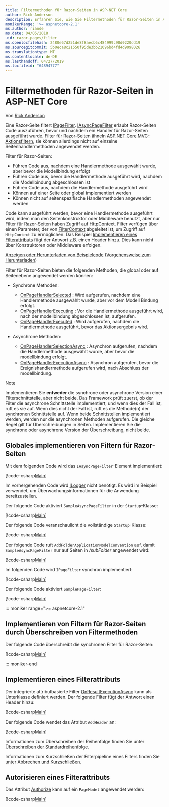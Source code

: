 ```yaml
---
title: Filtermethoden für Razor-Seiten in ASP-NET Core
author: Rick-Anderson
description: Erfahren Sie, wie Sie Filtermethoden für Razor-Seiten in ASP.NET Core erstellen.
monikerRange: '>= aspnetcore-2.1'
ms.author: riande
ms.date: 04/05/2018
uid: razor-pages/filter
ms.openlocfilehash: 2480e67d251de8f8aecb6c484999c90d0220dd19
ms.sourcegitcommit: 5b0eca8c21550f95de3bb21096bd4fd4d9098026
ms.translationtype: MT
ms.contentlocale: de-DE
ms.lasthandoff: 04/27/2019
ms.locfileid: "64894777"
---
```

# <a name="filter-methods-for-razor-pages-in-aspnet-core"></a>Filtermethoden für Razor-Seiten in ASP-NET Core

Von [Rick Anderson](https://twitter.com/RickAndMSFT)

Eine Razor-Seite filtert [IPageFilter](/dotnet/api/microsoft.aspnetcore.mvc.filters.ipagefilter?view=aspnetcore-2.0). [IAsyncPageFilter](/dotnet/api/microsoft.aspnetcore.mvc.filters.iasyncpagefilter?view=aspnetcore-2.0) erlaubt Razor-Seiten Code auszuführen, bevor und nachdem ein Handler für Razor-Seiten ausgeführt wurde. Filter für Razor-Seiten ähneln [ASP.NET Core MVC-Aktionsfiltern](xref:mvc/controllers/filters#action-filters), sie können allerdings nicht auf einzelne Seitenhandlermethoden angewendet werden. 

Filter für Razor-Seiten:

* Führen Code aus, nachdem eine Handlermethode ausgewählt wurde, aber bevor die Modellbindung erfolgt
* Führen Code aus, bevor die Handlermethode ausgeführt wird, nachdem die Modellbindung abgeschlossen ist
* Führen Code aus, nachdem die Handlermethode ausgeführt wird
* Können auf einer Seite oder global implementiert werden
* Können nicht auf seitenspezifische Handlermethoden angewendet werden

Code kann ausgeführt werden, bevor eine Handlermethode ausgeführt wird, indem man den Seitenkonstruktor oder Middleware benutzt, aber nur Filter für Razor-Seiten haben Zugriff auf [HttpContext](/dotnet/api/microsoft.aspnetcore.mvc.razorpages.pagemodel.httpcontext?view=aspnetcore-2.0#Microsoft_AspNetCore_Mvc_RazorPages_PageModel_HttpContext). Filter verfügen über einen Parameter, der von [FilterContext](/dotnet/api/microsoft.aspnetcore.mvc.filters.filtercontext?view=aspnetcore-2.0) abgeleitet ist, um Zugriff auf `HttpContext` zu ermöglichen. Das Beispiel [Implementieren eines Filterattributs](#ifa) fügt der Antwort z.B. einen Header hinzu. Dies kann nicht über Konstruktoren oder Middleware erfolgen.

[Anzeigen oder Herunterladen von Beispielcode](https://github.com/aspnet/AspNetCore.Docs/tree/master/aspnetcore/razor-pages/filter/sample/PageFilter) ([Vorgehensweise zum Herunterladen](xref:index#how-to-download-a-sample))

Filter für Razor-Seiten bieten die folgenden Methoden, die global oder auf Seitenebene angewendet werden können:

* Synchrone Methoden:

  * [OnPageHandlerSelected](/dotnet/api/microsoft.aspnetcore.mvc.filters.ipagefilter.onpagehandlerselected?view=aspnetcore-2.0) : Wird aufgerufen, nachdem eine Handlermethode ausgewählt wurde, aber vor dem Modell Bindung erfolgt.
  * [OnPageHandlerExecuting](/dotnet/api/microsoft.aspnetcore.mvc.filters.ipagefilter.onpagehandlerexecuting?view=aspnetcore-2.0) : Vor die Handlermethode ausgeführt wird, nach der modellbindung abgeschlossen ist, aufgerufen.
  * [OnPageHandlerExecuted](/dotnet/api/microsoft.aspnetcore.mvc.filters.ipagefilter.onpagehandlerexecuted?view=aspnetcore-2.0) : Wird aufgerufen, nachdem die Handlermethode ausgeführt, bevor das Aktionsergebnis wird.

* Asynchrone Methoden:

  * [OnPageHandlerSelectionAsync](/dotnet/api/microsoft.aspnetcore.mvc.filters.iasyncpagefilter.onpagehandlerselectionasync?view=aspnetcore-2.0) : Asynchron aufgerufen, nachdem die Handlermethode ausgewählt wurde, aber bevor die modellbindung erfolgt.
  * [OnPageHandlerExecutionAsync](/dotnet/api/microsoft.aspnetcore.mvc.filters.iasyncpagefilter.onpagehandlerexecutionasync?view=aspnetcore-2.0) : Asynchron aufgerufen, bevor die Ereignishandlermethode aufgerufen wird, nach Abschluss der modellbindung.

> [!NOTE]
> Implementieren Sie **entweder** die synchrone oder asynchrone Version einer Filterschnittstelle, aber nicht beide. Das Framework prüft zuerst, ob der Filter die asynchrone Schnittstelle implementiert, und wenn dies der Fall ist, ruft es sie auf. Wenn dies nicht der Fall ist, ruft es die Methode(n) der synchronen Schnittstelle auf. Wenn beide Schnittstellen implementiert werden, werden nur die asynchronen Methoden aufgerufen. Die gleiche Regel gilt für Überschreibungen in Seiten. Implementieren Sie die synchrone oder asynchrone Version der Überschreibung, nicht beide.

## <a name="implement-razor-page-filters-globally"></a>Globales implementieren von Filtern für Razor-Seiten

Mit dem folgenden Code wird das `IAsyncPageFilter`-Element implementiert:

[!code-csharp[Main](filter/sample/PageFilter/Filters/SampleAsyncPageFilter.cs?name=snippet1)]

Im vorhergehenden Code wird [ILogger](/dotnet/api/microsoft.extensions.logging.ilogger?view=aspnetcore-2.0) nicht benötigt. Es wird im Beispiel verwendet, um Überwachungsinformationen für die Anwendung bereitzustellen.

Der folgende Code aktiviert `SampleAsyncPageFilter` in der `Startup`-Klasse:

[!code-csharp[Main](filter/sample/PageFilter/Startup.cs?name=snippet2&highlight=11)]

Der folgende Code veranschaulicht die vollständige `Startup`-Klasse:

[!code-csharp[Main](filter/sample/PageFilter/Startup.cs?name=snippet1)]

Der folgende Code ruft `AddFolderApplicationModelConvention` auf, damit `SampleAsyncPageFilter` nur auf Seiten in */subFolder* angewendet wird:

[!code-csharp[Main](filter/sample/PageFilter/Startup2.cs?name=snippet2)]

Im folgenden Code wird `IPageFilter` synchron implementiert:

[!code-csharp[Main](filter/sample/PageFilter/Filters/SamplePageFilter.cs?name=snippet1)]

Der folgende Code aktiviert `SamplePageFilter`:

[!code-csharp[Main](filter/sample/PageFilter/StartupSync.cs?name=snippet2&highlight=11)]

::: moniker range=">= aspnetcore-2.1"

## <a name="implement-razor-page-filters-by-overriding-filter-methods"></a>Implementieren von Filtern für Razor-Seiten durch Überschreiben von Filtermethoden

Der folgende Code überschreibt die synchronen Filter für Razor-Seiten:

[!code-csharp[Main](filter/sample/PageFilter/Pages/Index.cshtml.cs)]

::: moniker-end

<a name="ifa"></a>

## <a name="implement-a-filter-attribute"></a>Implementieren eines Filterattributs

Der integrierte attributbasierte Filter [OnResultExecutionAsync](/dotnet/api/microsoft.aspnetcore.mvc.filters.iasyncresultfilter.onresultexecutionasync?view=aspnetcore-2.0#Microsoft_AspNetCore_Mvc_Filters_IAsyncResultFilter_OnResultExecutionAsync_Microsoft_AspNetCore_Mvc_Filters_ResultExecutingContext_Microsoft_AspNetCore_Mvc_Filters_ResultExecutionDelegate_) kann als Unterklasse definiert werden. Der folgende Filter fügt der Antwort einen Header hinzu:

[!code-csharp[Main](filter/sample/PageFilter/Filters/AddHeaderAttribute.cs)]

Der folgende Code wendet das Attribut `AddHeader` an:

[!code-csharp[Main](filter/sample/PageFilter/Pages/Contact.cshtml.cs?name=snippet1)]

Informationen zum Überschreiben der Reihenfolge finden Sie unter [Überschreiben der Standardreihenfolge](xref:mvc/controllers/filters#overriding-the-default-order).

Informationen zum Kurzschließen der Filterpipeline eines Filters finden Sie unter [Abbrechen und Kurzschließen](xref:mvc/controllers/filters#cancellation-and-short-circuiting). 

<a name="auth"></a>

## <a name="authorize-filter-attribute"></a>Autorisieren eines Filterattributs

Das Attribut [Authorize](/dotnet/api/microsoft.aspnetcore.authorization.authorizeattribute?view=aspnetcore-2.0) kann auf ein `PageModel` angewendet werden:

[!code-csharp[Main](filter/sample/PageFilter/Pages/ModelWithAuthFilter.cshtml.cs?highlight=7)]
